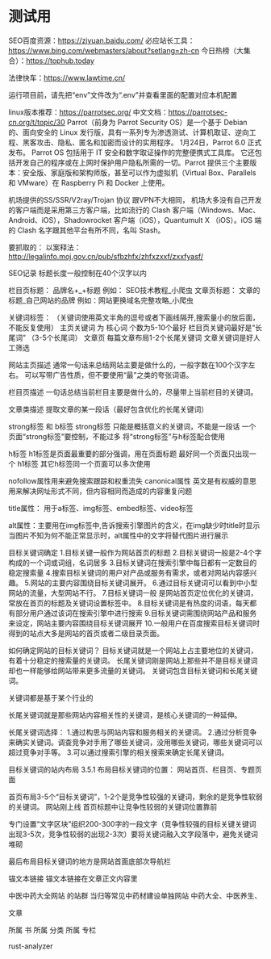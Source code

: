 # 测试用
SEO百度资源：https://ziyuan.baidu.com/
必应站长工具：https://www.bing.com/webmasters/about?setlang=zh-cn
今日热榜（大集合）：https://tophub.today

法律快车：https://www.lawtime.cn/


运行项目前，请先把“env”文件改为“.env”并查看里面的配置对应本机配置

linux版本推荐：https://parrotsec.org/
中文文档：https://parrotsec-cn.org/t/topic/30
Parrot（前身为 Parrot Security OS）是一个基于 Debian 的、面向安全的 Linux 发行版，具有一系列专为渗透测试、计算机取证、逆向工程、黑客攻击、隐私、匿名和加密而设计的实用程序。 1月24日，Parrot 6.0 正式发布。
Parrot OS 包括用于 IT 安全和数字取证操作的完整便携式工具库。 它还包括开发自己的程序或在上网时保护用户隐私所需的一切。Parrot 提供三个主要版本：安全版、家庭版和架构师版，甚至可以作为虚拟机（Virtual Box、Parallels 和 VMware）在 Raspberry Pi 和 Docker 上使用。

机场提供的SS/SSR/V2ray/Trojan 协议  跟VPN不大相同，
机场大多没有自己开发的客户端而是采用第三方客户端，比如流行的 Clash 客户端（Windows、Mac、Android、iOS），Shadowrocket 客户端（iOS），Quantumult X （iOS）。iOS 端的 Clash 名字跟其他平台有所不同，名叫 Stash。


要抓取的：
 以案释法：http://legalinfo.moj.gov.cn/pub/sfbzhfx/zhfxzxxf/zxxfyasf/


 SEO记录
 标题长度一般控制在40个汉字以内

 栏目页标题：   品牌名+_+标题  例如： SEO技术教程_小爬虫
 文章页标题：   文章的标题_自己网站的品牌  例如：网站更换域名完整攻略_小爬虫

 关键词标签： （关键词使用英文半角的逗号或者下画线隔开,搜索量小的放后面，不能反复使用）
 主页关键词 为 核心词   个数为5-10个最好
 栏目页关键词最好是“长尾词”  （3-5个长尾词）
 文章页 每篇文章布局1-2个长尾关键词
  文章关键词是好人工筛选  

网站主页描述
通常一句话来总结网站主要是做什么的，一般字数在100个汉字左右。
可以写带广告性质，但不要使用“最”之类的夸张词语。

栏目页描述 一句话总结当前栏目主要是做什么的，尽量带上当前栏目的关键词。

文章类描述 提取文章的某一段话（最好包含优化的长尾关键词）

strong标签 和 b标签 
strong标签 只能是概括意义的关键词，不能是一段话
一个页面“strong标签”要控制，不能过多
将“strong标签”与h标签配合使用

h标签
h1标签是页面最重要的部分强调，用在页面标题
最好同一个页面只出现一个 h1标签
其它h标签同一个页面可以多次使用

nofollow属性用来避免搜索跟踪和权重流失
canonical属性  英文是有权威的意思  用来解决网址形式不同，但内容相同而造成的内容重复问题

title属性：
用于a标签、img标签、embed标签、video标签

alt属性：主要用在img标签中,告诉搜索引擎图片的含义，在img缺少时title时显示
当图片不知为何不能正常显示时，alt属性中的文字将替代图片进行展示

目标关键词确定
1.目标关键一般作为网站首页的标题
2.目标关键词一般是2-4个字构成的一个词或词组，名词居多
3.目标关键词在搜索引擎中每日都有一定数目的稳定搜索量
4.搜索目标关键词的用户对产品或服务有需求，或者对网站内容感兴趣。
5.网站的主要内容围绕目标关键词展开。
6.通过目标关键词可以看到中小型网站的流量，大型网站不行。
7.目标关键词一般 是网站首页定位优化的关键词，常放在首页的标题及关键词设置标签中。
8.目标关键词是有热度的词语，每天都有部分用户通过该词在搜索引擎中进行搜索
9.目标关键词需围绕网站产品和服务来设定，网站主要内容围绕目标关键词展开
10.一般用户在百度搜索目标关键词时得到的站点大多是网站的首页或者二级目录页面。

如何确定网站的目标关键词？
目标关键词就是一个网站上占主要地位的关键词，有着十分稳定的搜索量的关键词。
长尾关键词刚是网站上那些并不是目标关键词却也一样能够给网站带来更多流量的关键词。
关键词包含目标关键词和长尾关键词。

关键词都是基于某个行业的

长尾关键词就是那些网站内容相关性的关键词，是核心关键词的一种延伸。

长尾关键词选择：
1.通过构思与网站内容和服务相关的关键词。
2.通过分析竞争来确实关键词。调查竞争对手用了哪些关键词，没用哪些关键词，哪些关键词可以超过竞争对手等。
3.可以通过搜索引擎的相关搜索来确定长尾关键词。

目标关键词的站内布局  3.5.1
布局目标关键词的位置： 网站首页、栏目页、专题页面

首页布局3-5个“目标关键词”，1-2个是竞争性较强的关键词，剩余的是竞争性软弱的关键词。
网站刚上线 首页标题中让竞争性较弱的关键词位置靠前

专门设置“文字区块”组织200-300字的一段文字（竞争性较强的目标关键关键词出现3-5次，竞争性较弱的出现2-3次）要将关键词融入文字段落中，避免关键词堆砌

最后布局目标关键词的地方是网站首面底部次导航栏

锚文本链接
锚文本链接在文章正文内容里

中医中药大全网站  的站群 当归等常见中药材建设单独网站
中药大全、中医养生、


文章

所属 书
所属 分类
所属 专栏


rust-analyzer







